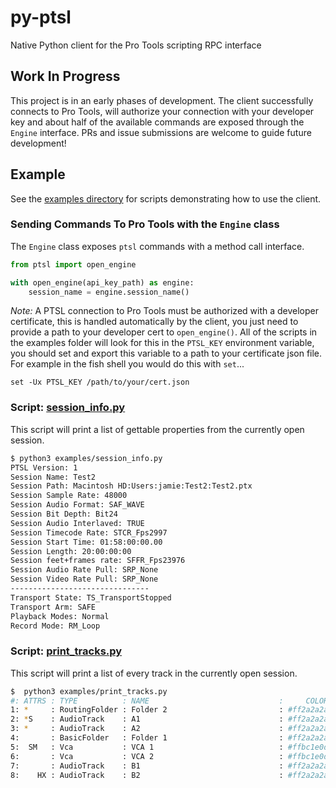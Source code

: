 # py-ptsl

Native Python client for the Pro Tools scripting RPC interface

## Work In Progress

This project is in an early phases of development. The 
client successfully connects to Pro Tools, will authorize your connection with your
developer key and about half of the available commands are exposed through the `Engine` interface. PRs and issue submissions are welcome
to guide future development!

## Example

See the [examples directory](examples) for scripts demonstrating how to use the client.

### Sending Commands To Pro Tools with the `Engine` class

The `Engine` class exposes `ptsl` commands with a method call interface.

```python
from ptsl import open_engine

with open_engine(api_key_path) as engine:
    session_name = engine.session_name()

```

_Note:_ A PTSL connection to Pro Tools must be authorized with a developer 
certificate, this is handled automatically by the client, you just need to
provide a path to your developer cert to `open_engine()`. All of the scripts
in the examples folder will look for this in the `PTSL_KEY` environment 
variable, you should set and export this variable to a path to your certificate 
json file. For example in the fish shell you would do this with `set`...

```fish
set -Ux PTSL_KEY /path/to/your/cert.json
```

### Script: [session_info.py](examples/session_info.py)

This script will print a list of gettable properties from the currently open session.

```sh
$ python3 examples/session_info.py
PTSL Version: 1
Session Name: Test2
Session Path: Macintosh HD:Users:jamie:Test2:Test2.ptx
Session Sample Rate: 48000
Session Audio Format: SAF_WAVE
Session Bit Depth: Bit24
Session Audio Interlaved: TRUE
Session Timecode Rate: STCR_Fps2997
Session Start Time: 01:58:00:00.00
Session Length: 20:00:00:00
Session feet+frames rate: SFFR_Fps23976
Session Audio Rate Pull: SRP_None
Session Video Rate Pull: SRP_None
-------------------------------
Transport State: TS_TransportStopped 
Transport Arm: SAFE
Playback Modes: Normal
Record Mode: RM_Loop
```


### Script: [print_tracks.py](examples/print_tracks.py)

This script will print a list of every track in the currently open session.

```sh
$  python3 examples/print_tracks.py
#: ATTRS : TYPE          : NAME                             :     COLOR : ID
1: *     : RoutingFolder : Folder 2                         : #ff2a2a2a : {00000000-2a000000-f404e1df-f298fd4b}
2: *S    : AudioTrack    : A1                               : #ff2a2a2a : {00000000-2a000000-d4cbe0df-2590e43e}
3: *     : AudioTrack    : A2                               : #ff2a2a2a : {00000000-2a000000-d4cbe0df-ac40203f}
4:       : BasicFolder   : Folder 1                         : #ff2a2a2a : {00000000-2a000000-de01e1df-2d2b4575}
5:  SM   : Vca           : VCA 1                            : #ffbc1e0d : {00000000-2a000000-a301e1df-f690ac51}
6:       : Vca           : VCA 2                            : #ffbc1e0d : {00000000-2a000000-a301e1df-5b0aad51}
7:       : AudioTrack    : B1                               : #ff2a2a2a : {00000000-2a000000-d4cbe0df-d3ae273f}
8:    HX : AudioTrack    : B2                               : #ff2a2a2a : {00000000-2a000000-d4cbe0df-cc3b283f}
```

